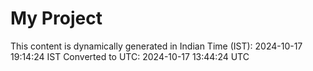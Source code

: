 # My Project

This content is dynamically generated in Indian Time (IST): 2024-10-17 19:14:24 IST
Converted to UTC: 2024-10-17 13:44:24 UTC

